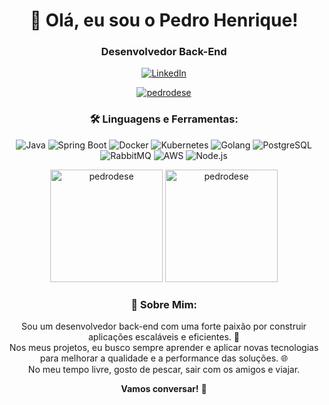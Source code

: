 <h1 align="center">👋 Olá, eu sou o Pedro Henrique!</h1>
<h3 align="center">Desenvolvedor Back-End</h3>

<p align="center">
  <a href="https://www.linkedin.com/in/pedro-henrique-da-silva-pereira/">
    <img src="https://img.shields.io/badge/-LinkedIn-%230077B5.svg?&style=for-the-badge&logo=linkedin&logoColor=white" alt="LinkedIn">
  </a>
</p>

<p align="center">
  <a href="#" target="_blank">
    <img src="https://komarev.com/ghpvc/?username=pedrodese&label=Profile%20views&color=0e75b6&style=flat" alt="pedrodese" />
  </a>
</p>

<h3 align="center">🛠️ Linguagens e Ferramentas:</h3>
<p align="center">
  <!-- Badges para cada tecnologia -->
  <img src="https://img.shields.io/badge/Java-007396?style=for-the-badge&logo=java&logoColor=white" alt="Java"/>
  <img src="https://img.shields.io/badge/Spring_Boot-6DB33F?style=for-the-badge&logo=spring-boot&logoColor=white" alt="Spring Boot"/>
  <img src="https://img.shields.io/badge/Docker-2496ED?style=for-the-badge&logo=docker&logoColor=white" alt="Docker"/>
  <img src="https://img.shields.io/badge/Kubernetes-326CE5?style=for-the-badge&logo=kubernetes&logoColor=white" alt="Kubernetes"/>
  <img src="https://img.shields.io/badge/Golang-00ADD8?style=for-the-badge&logo=go&logoColor=white" alt="Golang"/>
  <img src="https://img.shields.io/badge/PostgreSQL-336791?style=for-the-badge&logo=postgresql&logoColor=white" alt="PostgreSQL"/>
  <img src="https://img.shields.io/badge/RabbitMQ-FF6600?style=for-the-badge&logo=rabbitmq&logoColor=white" alt="RabbitMQ"/>
  <img src="https://img.shields.io/badge/AWS-20232A.svg?&style=for-the-badge&logo=amazon-aws&logoColor=FF9900&labelColor=000000&color=gradient" alt="AWS"/>
  <img src="https://img.shields.io/badge/Node.js-43853D?style=for-the-badge&logo=node.js&logoColor=white" alt="Node.js"/>
</p>

<p align="center">
  <img height="180em" src="https://github-readme-stats.vercel.app/api/top-langs?username=pedrodese&show_icons=true&locale=en&layout=compact&langs_count=10&hide=c%23" alt="pedrodese" />
  <img height="180em" src="https://github-readme-stats.vercel.app/api?username=pedrodese&show_icons=true&locale=en" alt="pedrodese" />
</p>

<h3 align="center">📖 Sobre Mim:</h3>
<p align="center">
  Sou um desenvolvedor back-end com uma forte paixão por construir aplicações escaláveis e eficientes. 🚀<br>
  Nos meus projetos, eu busco sempre aprender e aplicar novas tecnologias para melhorar a qualidade e a performance das soluções. 🌐<br>
  No meu tempo livre, gosto de pescar, sair com os amigos e viajar. <br>
</p>

<p align="center">
  <b>Vamos conversar!</b> 💬
</p>
